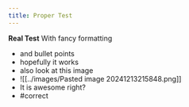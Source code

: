 ```yaml
---
title: Proper Test
---
```

**Real Test**
With fancy formatting
- and bullet points
- hopefully it works
- also look at this image
- ![[../images/Pasted image 20241213215848.png]]
- It is awesome right?
- #correct